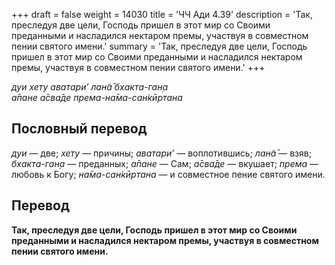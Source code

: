+++
draft = false
weight = 14030
title = 'ЧЧ Ади 4.39'
description = 'Так, преследуя две цели, Господь пришел в этот мир со Своими преданными и насладился нектаром премы, участвуя в совместном пении святого имени.'
summary = 'Так, преследуя две цели, Господь пришел в этот мир со Своими преданными и насладился нектаром премы, участвуя в совместном пении святого имени.'
+++

_дуи хету аватари’ лан̃а̄ бхакта-ган̣а  
а̄пане а̄сва̄де према-на̄ма-сан̇кӣртана_

## Пословный перевод

_дуи_ — две; _хету_ — причины; _аватари’_ — воплотившись; _лан̃а̄_ — взяв; _бхакта_\-_ган̣а_ — преданных; _а̄пане_ — Сам; _а̄сва̄де_ — вкушает; _према_ — любовь к Богу; _на̄ма_\-_сан̇кӣртана_ — и совместное пение святого имени.

## Перевод

**Так, преследуя две цели, Господь пришел в этот мир со Своими преданными и насладился нектаром премы, участвуя в совместном пении святого имени.**
